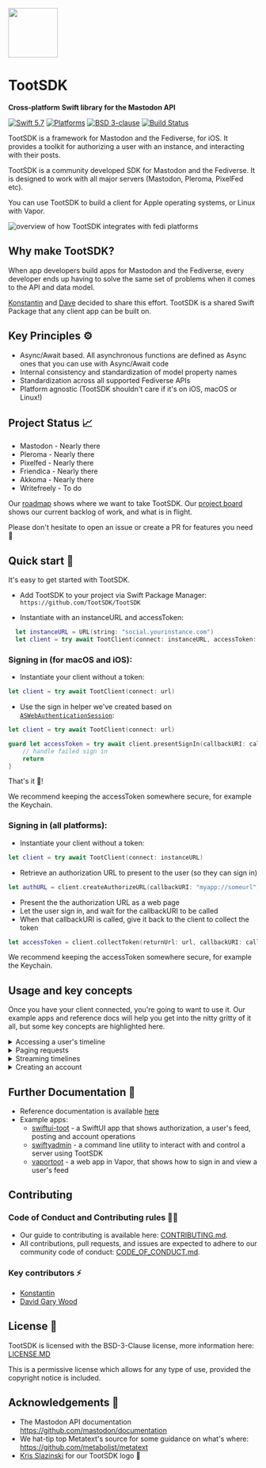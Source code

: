 <p><img src="https://raw.githubusercontent.com/TootSDK/TootSDK/main/media/logo.svg" width="100" /></p>

# TootSDK

<p><strong>Cross-platform Swift library for the Mastodon API</strong></p>

<p>
    <a href="https://developer.apple.com/swift/"><img alt="Swift 5.7" src="https://img.shields.io/badge/swift-5.7-orange.svg?style=flat"></a>
    <a href="https://developer.apple.com/swift/"><img alt="Platforms" src="https://img.shields.io/badge/platform-iOS%20%7C%20macOS%20%7C%20tvOS%20%7C%20watchOS%20%7C%20Linux-blueviolet"></a>
     <a href="https://github.com/TootSDK/TootSDK/blob/main/LICENSE.md"><img alt="BSD 3-clause" src="https://img.shields.io/badge/License-BSD_3--Clause-blue.svg"></a>
    <a href="https://github.com/TootSDK/TootSDK/actions"><img alt="Build Status" src="https://github.com/TootSDK/TootSDK/actions/workflows/build.yml/badge.svg"></a>
</p>

TootSDK is a framework for Mastodon and the Fediverse, for iOS. It provides a toolkit for authorizing a user with an instance, and interacting with their posts.

TootSDK is a community developed SDK for Mastodon and the Fediverse.
It is designed to work with all major servers (Mastodon, Pleroma, PixelFed etc).

You can use TootSDK to build a client for Apple operating systems, or Linux with Vapor.

![overview of how TootSDK integrates with fedi platforms](https://raw.githubusercontent.com/TootSDK/TootSDK/main/media/overview.png)

## Why make TootSDK?

When app developers build apps for Mastodon and the Fediverse, every developer ends up having to solve the same set of problems when it comes to the API and data model.

[Konstantin](https://m.iamkonstantin.eu/konstantin) and [Dave](https://social.davidgarywood.com/@davidgarywood) decided to share this effort.
TootSDK is a shared Swift Package that any client app can be built on.

## Key Principles ⚙️

- Async/Await based. All asynchronous functions are defined as Async ones that you can use with Async/Await code
- Internal consistency and standardization of model property names
- Standardization across all supported Fediverse APIs
- Platform agnostic (TootSDK shouldn't care if it's on iOS, macOS or Linux!)

## Project Status 📈

- Mastodon - Nearly there
- Pleroma - Nearly there
- Pixelfed - Nearly there
- Friendica - Nearly there 
- Akkoma - Nearly there
- Writefreely - To do

Our [roadmap](ROADMAP.md) shows where we want to take TootSDK. Our [project board](https://github.com/orgs/TootSDK/projects/1) shows our current backlog of work, and what is in flight.

Please don't hesitate to open an issue or create a PR for features you need 🙏

## Quick start 🏁

It's easy to get started with TootSDK.

- Add TootSDK to your project via Swift Package Manager: `https://github.com/TootSDK/TootSDK`

- Instantiate with an instanceURL and accessToken:

```swift
  let instanceURL = URL(string: "social.yourinstance.com")
  let client = try await TootClient(connect: instanceURL, accessToken: "USERACCESSTOKEN")
```

### Signing in (for macOS and iOS):

- Instantiate your client without a token:

```swift
let client = try await TootClient(connect: url)
```

- Use the sign in helper we've created based on [`ASWebAuthenticationSession`](https://developer.apple.com/documentation/authenticationservices/aswebauthenticationsession):

```swift
let client = try await TootClient(connect: url)

guard let accessToken = try await client.presentSignIn(callbackURI: callbackURI) else {
    // handle failed sign in
    return
}
```

That's it 🎉!

We recommend keeping the accessToken somewhere secure, for example the Keychain.

### Signing in (all platforms):

- Instantiate your client without a token:

```swift
let client = try await TootClient(connect: instanceURL)
```

- Retrieve an authorization URL to present to the user (so they can sign in)

```swift
let authURL = client.createAuthorizeURL(callbackURI: "myapp://someurl")
```

- Present the the authorization URL as a web page
- Let the user sign in, and wait for the callbackURI to be called
- When that callbackURI is called, give it back to the client to collect the token

```swift
let accessToken = client.collectToken(returnUrl: url, callbackURI: callbackURI)
```

We recommend keeping the accessToken somewhere secure, for example the Keychain.

## Usage and key concepts

Once you have your client connected, you're going to want to use it. Our example apps and reference docs will help you get into the nitty gritty of it all, but some key concepts are highlighted here.

<details>
<summary>Accessing a user's timeline</summary>

There are several different types of timeline in TootSDK that you can access, for example their home timeline, the local timeline of their instance, or the federated timeline. These are all enumerated in the `Timeline` enum.

You can retrieve the latest posts (up to 40 on Mastodon) with a call like so:

```swift
let items = try await client.getTimeline(.home)
let posts = items.result
```
TootSDK returns Posts, Accounts, Lists and DomainBblocks as `PagedResult`. In our code, `items` is a PagedResult struct. It contains a property called `result` which will be the type of data request (in this case an array of `Post`).
</details>

<details>
<summary>Paging requests</summary>

Some requests in TootSDK are paging. This means that we can send and receive PagedInfo structs when making these requests. The properties in this struct are:

- maxId (Return results older than ID)
- minId (Return results immediately newer than ID)
- sinceId (Return results newer than ID)

So for example, if we want all posts from the user's home timeline that are newer than post ID 100, we could write:

```swift
let items = try await client.getTimeline(.home, PagedInfo(minId: 100))
let posts = items.result
```

Paged requests also deliver a PagedInfo struct as a property of the `PagedResult` returned, which means you can use that for subsequent requests of the same type.

```swift

var pagedInfo: PagedInfo?
var posts: [Post] = []

func retrievePosts() async {
    let items = try await client.getTimeline(.home, pagedInfo)
    posts.append(contentsOf: items.result)    
    self.pagedInfo = items.pagedInfo
}

```

</details>

<details>
<summary>Streaming timelines</summary>

In TootSDK it is possible to subscribe to some types of content with AsyncSequences, a concept we've wrapped up in our `TootStream` object.

```swift
for posts in try await client.data.stream(.home) {
    print(posts)
}
```

Underneath the hood, this uses our Paging mechanism. This means that when you ask the client to refresh that stream, it will deliver you new results, from after the ones you requested.

```swift
client.data.refresh(.home)
```

You can also pass an initial PagedInfo value to the stream call. For example, to start steaming all posts from the user's home timeline that are newer than post ID 100:

```swift
for posts in try await client.data.stream(.home, PagedInfo(minId: 100) {
```

Some timelines require associated query parameters to configure. Luckily these are associated values that their timeline enumeration require when creating - so you can't miss them!

```swift

for posts in try await client.data.stream(HashtagTimelineQuery(tag: "iOSDev") {
    print(posts)
}
```

</details>

<details>
<summary>Creating an account</summary>

* Register the app with the following scopes `["read", "write:accounts"]`.

* Get instance information and determine the sign up requirements. Some instances may not be open for registration while others may require additional verification.

```swift
let instance = try await client.getInstanceInfo()
if instance.registrations == false {
  // instance not open for registration
  return
}
// ...
```

* Use the `registerAccount` method to create a user account:

```swift
let params = RegisterAccountParams(
      username: name, email: email, password: password, agreement: true, locale: "en")
let token = try await client.registerAccount(params: params)
```
</details>

## Further Documentation 📖

- Reference documentation is available [here](https://tootsdk.github.io/TootDocs/?v=2)
- Example apps:
  - [swiftui-toot](Examples/swiftui-toot/) - a SwiftUI app that shows authorization, a user's feed, posting and account operations
  - [swiftyadmin](Examples/swiftyadmin) - a command line utility to interact with and control a server using TootSDK
  - [vaportoot](Examples/vaportoot) - a web app in Vapor, that shows how to sign in and view a user's feed

## Contributing

### Code of Conduct and Contributing rules 🧑‍⚖️

- Our guide to contributing is available here: [CONTRIBUTING.md](CONTRIBUTING.md).
- All contributions, pull requests, and issues are expected to adhere to our community code of conduct: [CODE_OF_CONDUCT.md](CODE_OF_CONDUCT.md).

### Key contributors ⚡️

- [Konstantin](https://m.iamkonstantin.eu/konstantin)
- [David Gary Wood](https://social.davidgarywood.com/@davidgarywood)

## License 📃

TootSDK is licensed with the BSD-3-Clause license, more information here: [LICENSE.MD](LICENSE.md)

This is a permissive license which allows for any type of use, provided the copyright notice is included.

## Acknowledgements 🙏

- The Mastodon API documentation https://github.com/mastodon/documentation
- We hat-tip top Metatext's source for some guidance on what's where: https://github.com/metabolist/metatext
- [Kris Slazinski](https://mastodon.social/@kslazinski) for our TootSDK logo 🤩
